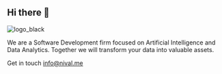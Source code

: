 ## Hi there 👋

![logo_black](https://user-images.githubusercontent.com/18060324/222795872-62946943-80c9-40bb-b5a7-196922877985.png)

We are a Software Development firm focused on Artificial Intelligence and Data Analytics. Together we will transform your data into valuable assets.

Get in touch info@nival.me
